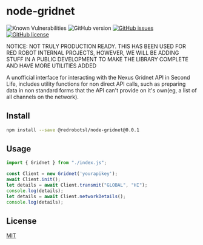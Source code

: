 # node-gridnet

![Known Vulnerabilities](https://snyk.io/test/github/redrobotsl/node-gridnet/badge.svg)
![GitHub version](https://badge.fury.io/gh/redrobotsl%2Fnode-gridnet.svg)
[![GitHub issues](https://img.shields.io/github/issues/redrobotsl/node-gridnet)](https://github.com/redrobotsl/node-gridnet/issues)
[![GitHub license](https://img.shields.io/github/license/redrobotsl/node-gridnet)](https://github.com/redrobotsl/node-gridnet)

NOTICE: NOT TRULY PRODUCTION READY. THIS HAS BEEN USED FOR RED ROBOT INTERNAL PROJECTS, HOWEVER, WE WILL BE ADDING STUFF IN A PUBLIC DEVELOPMENT TO MAKE THE LIBRARY COMPLETE AND HAVE MORE UTILITIES ADDED


A unofficial interface for interacting with the Nexus Gridnet API in Second Life, includes utility functions for non direct API calls, such as preparing data in non standard forms that the API can't provide on it's own(eg, a list of all channels on the network). 

## Install

```bash
npm install --save @redrobotsl/node-gridnet@0.0.1
```


## Usage

```javascript
import { Gridnet } from "./index.js";

const Client = new Gridnet('yourapikey');
await Client.init();
let details = await Client.transmit("GLOBAL", "HI");
console.log(details);
let details = await Client.networkDetails();
console.log(details);
```

## License

[MIT](http://vjpr.mit-license.org)
